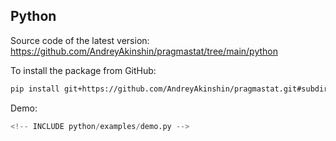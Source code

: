 <span id="python"></span> <!-- [pdf] DELETE -->

## Python

Source code of the latest version: https://github.com/AndreyAkinshin/pragmastat/tree/main/python

To install the package from GitHub:

```bash
pip install git+https://github.com/AndreyAkinshin/pragmastat.git#subdirectory=python
```

Demo:

```python
<!-- INCLUDE python/examples/demo.py -->
```
